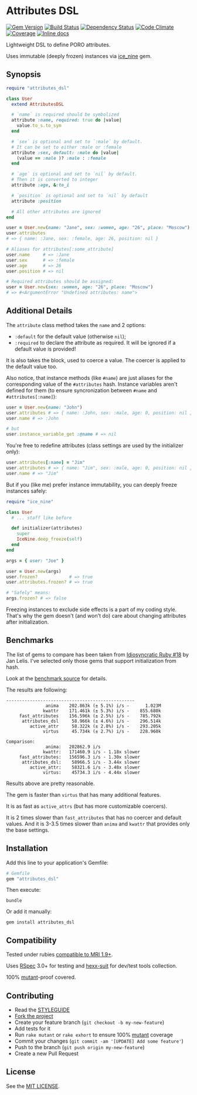 Attributes DSL
==============

[![Gem Version](https://img.shields.io/gem/v/attributes_dsl.svg?style=flat)][gem]
[![Build Status](https://img.shields.io/travis/nepalez/attributes_dsl/master.svg?style=flat)][travis]
[![Dependency Status](https://img.shields.io/gemnasium/nepalez/attributes_dsl.svg?style=flat)][gemnasium]
[![Code Climate](https://img.shields.io/codeclimate/github/nepalez/attributes_dsl.svg?style=flat)][codeclimate]
[![Coverage](https://img.shields.io/coveralls/nepalez/attributes_dsl.svg?style=flat)][coveralls]
[![Inline docs](http://inch-ci.org/github/nepalez/attributes_dsl.svg)][inch]

Lightweight DSL to define PORO attributes.

Uses immutable (deeply frozen) instances via [ice_nine][ice_nine] gem.

Synopsis
--------

```ruby
require "attributes_dsl"

class User
  extend AttributesDSL

  # `name` is required should be symbolized
  attribute :name, required: true do |value|
    value.to_s.to_sym
  end

  # `sex` is optional and set to `:male` by default.
  # It can be set to either :male or :female
  attribute :sex, default: :male do |value|
    (value == :male )? :male : :female
  end

  # `age` is optional and set to `nil` by default.
  # Then it is converted to integer
  attribute :age, &:to_i

  # `position` is optional and set to `nil` by default
  attribute :position

  # All other attributes are ignored
end

user = User.new(name: "Jane", sex: :women, age: "26", place: "Moscow")
user.attributes
# => { name: :Jane, sex: :female, age: 26, position: nil }

# Aliases for attributes[:some_attribute]
user.name     # => :Jane
user.sex      # => :female
user.age      # => 26
user.position # => nil

# Required attributes should be assigned:
user = User.new(sex: :women, age: "26", place: "Moscow")
# => #<ArgumentError "Undefined attributes: name">
```

Additional Details
------------------

The `attribute` class method takes the `name` and 2 options:
- `:default` for the default value (otherwise `nil`);
- `:required` to declare the attribute as required. It will be ignored if a default value is provided!

It is also takes the block, used to coerce a value. The coercer is applied to the default value too.

Also notice, that instance methods (like `#name`) are just aliases for the corresponding value of the `#attributes` hash. Instance variables aren't defined for them (to ensure syncronization between `#name` and `#attributes[:name]`):

```ruby
user = User.new(name: "John")
user.attributes # => { name: :John, sex: :male, age: 0, position: nil }
user.name # => :John

# but
user.instance_variable_get :@name # => nil
```

You're free to redefine attributes (class settings are used by the initializer only):

```ruby
user.attributes[:name] = "Jim"
user.attributes # => { name: "Jim", sex: :male, age: 0, position: nil }
user.name # => "Jim"
```

But if you (like me) prefer instance immutability, you can deeply freeze instances safely:

```ruby
require "ice_nine"

class User
  # ... staff like before

  def initializer(attributes)
    super
    IceNine.deep_freeze(self)
  end
end

args = { user: "Joe" }

user = User.new(args)
user.frozen?            # => true
user.attributes.frozen? # => true

# "Safely" means:
args.frozen? # => false
```

Freezing instances to exclude side effects is a part of my coding style. That's why the gem doesn't (and won't do) care about changing attributes after initialization.

Benchmarks
----------

The list of gems to compare has been taken from [Idiosyncratic Ruby #18][idiosyncratic_ruby] by Jan Lelis. I've selected only those gems that support initialization from hash.

Look at the [benchmark source][benchmark] for details.

The results are following:

```
-------------------------------------------------
               anima    202.863k (± 5.1%) i/s -      1.023M
              kwattr    171.461k (± 5.3%) i/s -    855.680k
     fast_attributes    156.596k (± 2.5%) i/s -    785.792k
      attributes_dsl     58.966k (± 4.6%) i/s -    296.514k
         active_attr     58.322k (± 2.8%) i/s -    293.205k
              virtus     45.734k (± 2.7%) i/s -    228.960k

Comparison:
               anima:   202862.9 i/s
              kwattr:   171460.9 i/s - 1.18x slower
     fast_attributes:   156596.3 i/s - 1.30x slower
      attributes_dsl:    58966.5 i/s - 3.44x slower
         active_attr:    58321.6 i/s - 3.48x slower
              virtus:    45734.3 i/s - 4.44x slower
```

Results above are pretty reasonable.

The gem is faster than `virtus` that has many additional features.

It is as fast as `active_attrs` (but has more customizable coercers).

It is 2 times slower than `fast_attributes` that has no coercer and default values. And it is 3-3.5 times slower than `anima` and `kwattr` that provides only the base settings.

Installation
------------

Add this line to your application's Gemfile:

```ruby
# Gemfile
gem "attributes_dsl"
```

Then execute:

```
bundle
```

Or add it manually:

```
gem install attributes_dsl
```

Compatibility
-------------

Tested under rubies [compatible to MRI 1.9+][versions].

Uses [RSpec][rspec] 3.0+ for testing and [hexx-suit][hexx-suit] for dev/test tools collection.

100% [mutant]-proof covered.

Contributing
------------

* Read the [STYLEGUIDE](config/metrics/STYLEGUIDE)
* [Fork the project](https://github.com/nepalez/attributes_dsl)
* Create your feature branch (`git checkout -b my-new-feature`)
* Add tests for it
* Run `rake mutant` or `rake exhort` to ensure 100% [mutant][mutant] coverage
* Commit your changes (`git commit -am '[UPDATE] Add some feature'`)
* Push to the branch (`git push origin my-new-feature`)
* Create a new Pull Request

License
-------

See the [MIT LICENSE](LICENSE).

[codeclimate]: https://codeclimate.com/github/nepalez/attributes_dsl
[coveralls]: https://coveralls.io/r/nepalez/attributes_dsl
[gem]: https://rubygems.org/gems/attributes_dsl
[gemnasium]: https://gemnasium.com/nepalez/attributes_dsl
[travis]: https://travis-ci.org/nepalez/attributes_dsl
[inch]: https://inch-ci.org/github/nepalez/attributes_dsl
[versions]: .travis.yml
[rspec]: http://rspec.org
[hexx-suit]: https://github.com/hexx-rb/hexx-suit
[mutant]: https://github.com/mbj/mutant
[ice_nine]: https://github.com/dkubb/ice_nine
[idiosyncratic_ruby]: http://idiosyncratic-ruby.com/18-con-struct-attributes.html
[benchmark]: benchmark/run.rb

